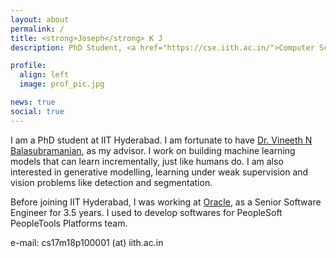 ```yaml
---
layout: about
permalink: /
title: <strong>Joseph</strong> K J
description: PhD Student, <a href="https://cse.iith.ac.in/">Computer Science Department</a>, <a href="https://www.iith.ac.in/">Indian Institute of Technology Hyderabad</a>

profile:
  align: left
  image: prof_pic.jpg

news: true
social: true
---
```


I am a PhD student at IIT Hyderabad.
I am fortunate to have <a href="https://www.iith.ac.in/~vineethnb/index.html" target="_blank"> Dr. Vineeth N Balasubramanian</a>, as my advisor.
I work on building machine learning models that can learn incrementally, just like humans do.
I am also interested in generative modelling, learning under weak supervision and vision problems like detection and segmentation.

Before joining IIT Hyderabad, I was working at <a href="https://www.oracle.com/index.html" target="_blank">Oracle</a>, as a Senior Software Engineer for 3.5 years.
I used to develop softwares for PeopleSoft PeopleTools Platforms team.

e-mail: cs17m18p100001 (at) iith.ac.in